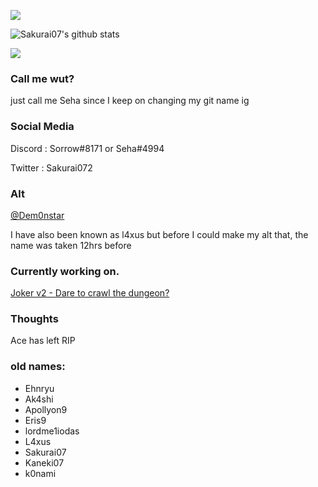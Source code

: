 ![](https://komarev.com/ghpvc/?username=sakurai07)

![Sakurai07's github stats](https://github-readme-stats.vercel.app/api?username=N30nyx&count_private=true&theme=radical)

<img src="https://github-readme-stats.vercel.app/api/top-langs/?username=N30nyx&layout=compact&langs_count=8&theme=dark">

### Call me wut?

just call me Seha since I keep on changing my git name ig


### Social Media
Discord : Sorrow#8171 or Seha#4994

Twitter : Sakurai072

### Alt
<a href="https://github.com/Dem0nstar/">@Dem0nstar</a>

I have also been known as l4xus but before I could make my alt that, the name was taken 12hrs before

### Currently working on.

<a href="https://github.com/ehnryu/Joker-v2">Joker v2 - Dare to crawl the dungeon?</a>

### Thoughts

Ace has left RIP

### old names:
- Ehnryu
- Ak4shi
- Apollyon9
- Eris9
- lordme1iodas
- L4xus
- Sakurai07
- Kaneki07
- k0nami
